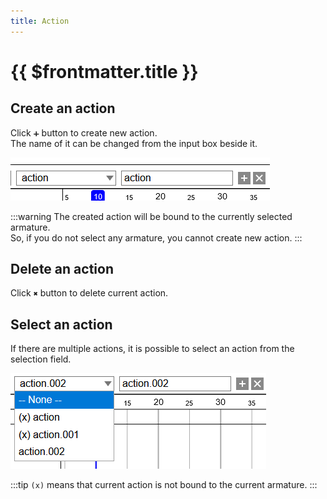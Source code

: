 ```yaml
---
title: Action
---
```


# {{ $frontmatter.title }}

## Create an action

Click `➕` button to create new action.  
The name of it can be changed from the input box beside it.

![](./assets/add_action.png)

:::warning
The created action will be bound to the currently selected armature.  
So, if you do not select any armature, you cannot create new action.
:::


## Delete an action

Click `✖` button to delete current action.


## Select an action

If there are multiple actions, it is possible to select an action from the selection field.

![](./assets/select_action.png)

:::tip
`(x)` means that current action is not bound to the current armature.
:::
